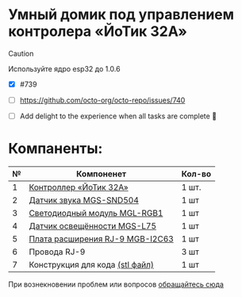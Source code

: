 # Умный домик под управлением контролера «ЙоТик 32А»

> [!CAUTION]
> Используйте ядро esp32 до 1.0.6
- [x] #739
- [ ] https://github.com/octo-org/octo-repo/issues/740
- [ ] Add delight to the experience when all tasks are complete :tada:


# Компаненты:

|№|Компоненет |Кол-во|
| ----------- | -----------|-----------|
|1|[Контроллер «ЙоТик 32А»](https://mgbot.ru/catalog/kontrollery_yotik/kontroller_yotik_32_b_v2_0_polnaya_komplektatsiya/)|1 шт.|
|2|[Датчик звука MGS-SND504](https://github.com/MAKblC/Codes/tree/master/MGS-L75) |1 шт|
|3|[Светодиодный модуль MGL-RGB1](https://github.com/MAKblC/Codes/tree/master/MGL-RGB1EN) |1 шт|
|4|[Датчик освещённости MGS-L75](https://github.com/MAKblC/Codes/tree/master/MGS-L75) |1 шт|
|5|[Плата расширения RJ-9 MGB-I2C63](https://mgbot.ru/catalog/platy_rasshireniya/plata_rasshireniya_mgb_i2c63en_rj_9_v1_0en_c_i2c_khabom/) |1 шт|
|6|Провода RJ-9 |3 шт |
|7|Конструкция для кода [(stl файл)](https://github.com/500)|1 шт|

При вознекновении проблем или вопросов [обращайтесь сюда](https://github.com/500)


